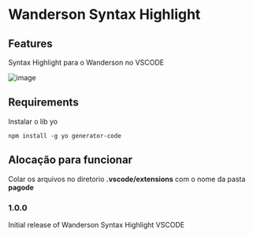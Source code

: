 # Wanderson Syntax Highlight



## Features

Syntax Highlight para o Wanderson no VSCODE

![image](https://user-images.githubusercontent.com/51367004/188050994-a3c19c20-5ecb-4297-bf7d-65a75d5b6537.png)


## Requirements

Instalar o lib yo

`npm install -g yo generator-code`


## Alocação para funcionar


Colar os arquivos no diretorio **.vscode/extensions** com o nome da pasta **pagode**


### 1.0.0

Initial release of Wanderson Syntax Highlight VSCODE

